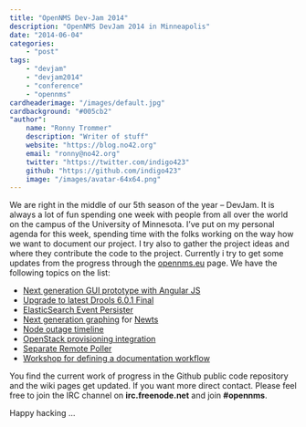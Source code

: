```yaml
---
title: "OpenNMS Dev-Jam 2014"
description: "OpenNMS DevJam 2014 in Minneapolis"
date: "2014-06-04"
categories:
    - "post"
tags:
    - "devjam"
    - "devjam2014"
    - "conference"
    - "opennms"
cardheaderimage: "/images/default.jpg"
cardbackground: "#005cb2"
"author":
    name: "Ronny Trommer"
    description: "Writer of stuff"
    website: "https://blog.no42.org"
    email: "ronny@no42.org"
    twitter: "https://twitter.com/indigo423"
    github: "https://github.com/indigo423"
    image: "/images/avatar-64x64.png"
---
```

We are right in the middle of our 5th season of the year – DevJam.
It is always a lot of fun spending one week with people from all over the world on the campus of the University of Minnesota.
I’ve put on my personal agenda for this week, spending time with the folks working on the way how we want to document our project.
I try also to gather the project ideas and where they contribute the code to the project.
Currently i try to get some updates from the progress through the [opennms.eu](http://www.opennms.eu/) page.
We have the following topics on the list:

* [Next generation GUI prototype with Angular JS](http://www.opennms.org/wiki/Dev-Jam_2014/AngularJS_NGui)
* [Upgrade to latest Drools 6.0.1 Final](http://www.opennms.org/wiki/Dev-Jam_2014/Drools_Upgrade)
* [ElasticSearch Event Persister](http://www.opennms.org/wiki/Dev-Jam_2014/ElasticSearch_Event_Persister)
* [Next generation graphing](http://www.opennms.org/wiki/Dev-Jam_2014/NG_Graphing) for [Newts](http://opennms.github.io/newts/)
* [Node outage timeline](http://www.opennms.org/wiki/Dev-Jam_2014/Node_outage_timeline)
* [OpenStack provisioning integration](http://www.opennms.org/wiki/Dev-Jam_2014/OpenStack_Provisioning_via_Inventory_Integration_Server)
* [Separate Remote Poller](http://www.opennms.org/wiki/Dev-Jam_2014/Separate_Remote_Poller)
* [Workshop for defining a documentation workflow](http://www.opennms.org/wiki/Dev-Jam_2014/Documentation_Workflow)

You find the current work of progress in the Github public code repository and the wiki pages get updated. If you want more direct contact.
Please feel free to join the IRC channel on **irc.freenode.net** and join **#opennms**.

Happy hacking …
